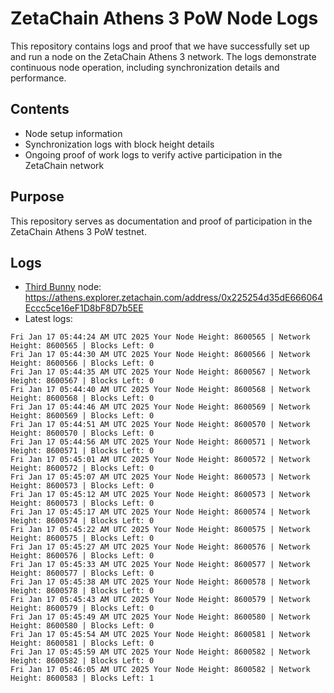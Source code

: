 # ZetaChain Athens 3 PoW Node Logs
This repository contains logs and proof that we have successfully set up and run a node on the ZetaChain Athens 3 network. The logs demonstrate continuous node operation, including synchronization details and performance.

## Contents
- Node setup information
- Synchronization logs with block height details
- Ongoing proof of work logs to verify active participation in the ZetaChain network

## Purpose
This repository serves as documentation and proof of participation in the ZetaChain Athens 3 PoW testnet.

## Logs

- [Third Bunny](https://thirdbunny.xyz/) node: https://athens.explorer.zetachain.com/address/0x225254d35dE666064Eccc5ce16eF1D8bF8D7b5EE
- Latest logs:
```
Fri Jan 17 05:44:24 AM UTC 2025 Your Node Height: 8600565 | Network Height: 8600565 | Blocks Left: 0
Fri Jan 17 05:44:30 AM UTC 2025 Your Node Height: 8600566 | Network Height: 8600566 | Blocks Left: 0
Fri Jan 17 05:44:35 AM UTC 2025 Your Node Height: 8600567 | Network Height: 8600567 | Blocks Left: 0
Fri Jan 17 05:44:40 AM UTC 2025 Your Node Height: 8600568 | Network Height: 8600568 | Blocks Left: 0
Fri Jan 17 05:44:46 AM UTC 2025 Your Node Height: 8600569 | Network Height: 8600569 | Blocks Left: 0
Fri Jan 17 05:44:51 AM UTC 2025 Your Node Height: 8600570 | Network Height: 8600570 | Blocks Left: 0
Fri Jan 17 05:44:56 AM UTC 2025 Your Node Height: 8600571 | Network Height: 8600571 | Blocks Left: 0
Fri Jan 17 05:45:01 AM UTC 2025 Your Node Height: 8600572 | Network Height: 8600572 | Blocks Left: 0
Fri Jan 17 05:45:07 AM UTC 2025 Your Node Height: 8600573 | Network Height: 8600573 | Blocks Left: 0
Fri Jan 17 05:45:12 AM UTC 2025 Your Node Height: 8600573 | Network Height: 8600573 | Blocks Left: 0
Fri Jan 17 05:45:17 AM UTC 2025 Your Node Height: 8600574 | Network Height: 8600574 | Blocks Left: 0
Fri Jan 17 05:45:22 AM UTC 2025 Your Node Height: 8600575 | Network Height: 8600575 | Blocks Left: 0
Fri Jan 17 05:45:27 AM UTC 2025 Your Node Height: 8600576 | Network Height: 8600576 | Blocks Left: 0
Fri Jan 17 05:45:33 AM UTC 2025 Your Node Height: 8600577 | Network Height: 8600577 | Blocks Left: 0
Fri Jan 17 05:45:38 AM UTC 2025 Your Node Height: 8600578 | Network Height: 8600578 | Blocks Left: 0
Fri Jan 17 05:45:43 AM UTC 2025 Your Node Height: 8600579 | Network Height: 8600579 | Blocks Left: 0
Fri Jan 17 05:45:49 AM UTC 2025 Your Node Height: 8600580 | Network Height: 8600580 | Blocks Left: 0
Fri Jan 17 05:45:54 AM UTC 2025 Your Node Height: 8600581 | Network Height: 8600581 | Blocks Left: 0
Fri Jan 17 05:45:59 AM UTC 2025 Your Node Height: 8600582 | Network Height: 8600582 | Blocks Left: 0
Fri Jan 17 05:46:05 AM UTC 2025 Your Node Height: 8600582 | Network Height: 8600583 | Blocks Left: 1
```

